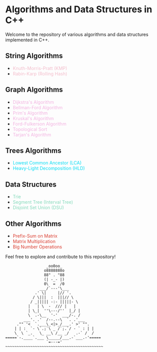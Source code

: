 # Algorithms and Data Structures in C++

Welcome to the repository of various algorithms and data structures implemented in C++.

## String Algorithms
- <span style="color: #f3bdcb">Knuth-Morris-Pratt (KMP)</span>
- <span style="color: #f3bdcb">Rabin-Karp (Rolling Hash)</span>

## Graph Algorithms
- <span style="color: #f2b3e0">Dijkstra's Algorithm</span>
- <span style="color: #f2b3e0">Bellman-Ford Algorithm</span>
- <span style="color: #f2b3e0">Prim's Algorithm</span>
- <span style="color: #f2b3e0">Kruskal's Algorithm</span>
- <span style="color: #f2b3e0">Ford-Fulkerson Algorithm</span>
- <span style="color: #f2b3e0">Topological Sort</span>
- <span style="color: #f2b3e0">Tarjan's Algorithm</span>

## Trees Algorithms
- <span style="color: #05dbf3">Lowest Common Ancestor (LCA)</span>
- <span style="color: #05dbf3">Heavy-Light Decomposition (HLD)</span>

## Data Structures
- <span style="color: #84d9ba">Trie</span>
- <span style="color: #84d9ba">Segment Tree (Interval Tree)</span>
- <span style="color: #84d9ba">Disjoint Set Union (DSU)</span>

## Other Algorithms
- <span style="color: #da3e31">Prefix-Sum on Matrix</span>
- <span style="color: #da3e31">Matrix Multiplication</span>
- <span style="color: #da3e31">Big Number Operations</span>

Feel free to explore and contribute to this repository!
```
                  _oo0oo_
                 o8888888o
                 88" . "88
                 (| -_- |)
                 0\  =  /0
               ___/`---'\___
             .' \|     |// '.
            / \|||  :  |||// \
           / _||||| -:- |||||- \
          |   | \  -  /// |   |
          | \_|  ''\---/''  |_/ |
          \  .-\__  '-'  ___/-. /
        ___'. .'  /--.--\  `. .'___
     ."" '<  `.___\_<|>_/___.' >' "".
    | | :  `- \`.;`\ _ /`;.`/ - ` : | |
    \  \ `_.   \_ __\ /__ _/   .-` /  /
=====`-.____`.___ \_____/___.-`___.-'=====
                  `=---='
~~~~~~~~~~~~~~~~~~~~~~~~~~~~~~~~~~~~~~~~~~~
```

